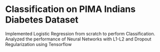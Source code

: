 # Classification on PIMA Indians Diabetes Dataset
Implemented Logistic Regression from scratch to perform Classification. Analyzed the performance of Neural Networks with L1-L2 and Dropout Regularization using Tensorflow
